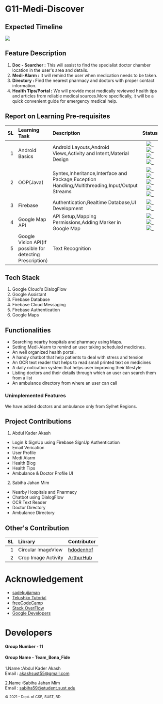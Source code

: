 # G11-Medi-Discover
## Expected Timeline

<img src="gantt_chart.jpg">

## Feature Description<br />

1. **Doc - Searcher :** This will assist to find the specialist doctor chamber location in the user's area and details.
2. **Medi-Alarm :** It will remind the user when medication needs to be taken.
3. **Directory :** Find the nearest pharmacy and doctors with proper contact information.
4. **Health Tips/Portal :** We will provide most  medically reviewed health tips and articles from reliable medical sources.More specifically, it will be a quick convenient guide for emergency medical help.<br />

Report on Learning Pre-requisites
---------------------------------

SL|Learning Task   |Description|Status|Comment
--:|:--------------|:----------|:------:|---------|
1|Android Basics   |Android Layouts,Android Views,Activity and Intent,Material Design|![_](https://img.shields.io/badge/Layouts-Learned-green)                                        ![_](https://img.shields.io/badge/Views-Learned-green) ![_](https://img.shields.io/badge/Activity%20%26%20Intent-Learned-green) ![_](https://img.shields.io/badge/Material%20Design-Learned-yellowgreen)| |
2|OOP(Java)|Syntex,Inheritance,Interface and Package,Exception Handling,Multithreading,Input/Output Streams|![_](https://img.shields.io/badge/Syntex-Learned-green) ![_](https://img.shields.io/badge/Inheritance%2C%20Interface%20%26%20Package-Learned-green) ![_](https://img.shields.io/badge/Exception%20Handling-Learned-green) ![_](https://img.shields.io/badge/Multithreading-Learned-green) ![_](https://img.shields.io/badge/Input%2FOutput%20Streams-Ongoing-orange)
3|Firebase         |Authentication,Realtime Database,UI Development | ![_](https://img.shields.io/badge/Authentication-Ongoing-orange) ![_](https://img.shields.io/badge/Realtime%20Database-Ongoing-orange)| 2018331055
4|Google Map API   |API Setup,Mapping Permissions,Adding Marker in Google Map|![_](https://img.shields.io/badge/Setup-May%2027-blueviolet) ![_](https://img.shields.io/badge/Permissions-June%2005-blueviolet) ![_](https://img.shields.io/badge/Adding%20Marker%20to%20Map-June%2015-blueviolet)|2018331059
5|Google Vision API(If possible for detecting Prescription)|Text Recognition| |2018331059 |

## Tech Stack
1. Google Cloud's DialogFlow
2. Google Assistant
3. Firebase Database
4. Firebase Cloud Messaging
5. Firebase Authentication
6. Google Maps

## Functionalities
* Searching nearby hospitals and pharmacy using Maps.
* Setting Medi-Alarm to remind an user taking scheduled medicines.
* An well organized health portal.
* A handy chatbot that help patients to deal with stress and tension
* An OCR text reader that helps to read small printed text on medicines
* A daily notication system that helps user improving their lifestyle
* Listing doctors and their details through which an user can search them from a list
* An ambulance directory from where an user can call

### Unimplemented Features
We have added doctors and ambulance only from Sylhet Regions.



## Project Contributions
1. Abdul Kader Akash <br />
  * Login & SignUp using Firebase SignUp Authentication
  * Email Verication
  * User Profile
  * Medi Alarm
  * Health Blog
  * Health Tips
  * Ambulance & Doctor Profile UI
2. Sabiha Jahan Mim <br />
   
  * Nearby Hospitals and Pharmacy
  * Chatbot using DialogFlow
  * OCR Text Reader
  * Doctor Directory
  * Ambulance Directory

## Other's Contribution

SL|Library  |Contributor
--:|:--------------|:----------|
1 |Circular ImageView|[hdodenhof](https://github.com/hdodenhof)|
2 |Crop Image Activity|[ArthurHub](https://github.com/ArthurHub)|

# Acknowledgement
* [sadekujjaman](https://github.com/sadekujjaman)
* [Telushko Tutorial](https://www.youtube.com/channel/UC59K-uG2A5ogwIrHw4bmlEg)
* [freeCodeCamp](https://www.youtube.com/channel/UC8butISFwT-Wl7EV0hUK0BQ)
* [Stack OverFlow](https://stackoverflow.com/)
* [Google Developers](https://developers.google.com/)

# Developers
#### Group Number - 11
#### Group Name - Team_Bona_Fide
1.Name  :Abdul Kader Akash<br />
 Email : akashsust55@gmail.com<br />
 
 
2.Name :Sabiha Jahan Mim<br />
 Email : sabiha59@student.sust.edu<br />

<small>&copy; 2021 - Dept. of CSE, SUST, BD</small>


  
  




